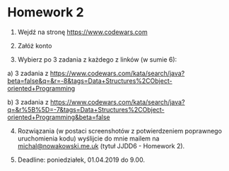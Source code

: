 # Homework 2
  
1. Wejdź na stronę https://www.codewars.com

2. Załóż konto

3. Wybierz po 3 zadania z każdego z linków (w sumie 6):

a) 3 zadania z https://www.codewars.com/kata/search/java?beta=false&q=&r=-8&tags=Data+Structures%2CObject-oriented+Programming

b) 3 zadania z https://www.codewars.com/kata/search/java?q=&r%5B%5D=-7&tags=Data+Structures%2CObject-oriented+Programming&beta=false

4. Rozwiązania (w postaci screenshotów z potwierdzeniem poprawnego uruchomienia kodu) wyślijcie do mnie mailem na michal@nowakowski.me.uk (tytuł JJDD6 - Homework 2).

5. Deadline: poniedziałek, 01.04.2019 do 9.00.
